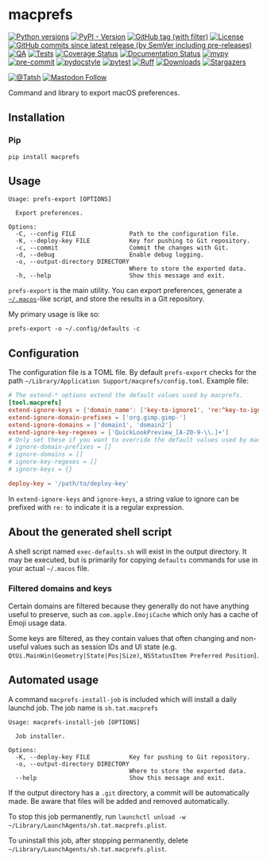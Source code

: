 # macprefs

[![Python versions](https://img.shields.io/pypi/pyversions/macprefs.svg?color=blue&logo=python&logoColor=white)](https://www.python.org/)
[![PyPI - Version](https://img.shields.io/pypi/v/macprefs)](https://pypi.org/project/macprefs/)
[![GitHub tag (with filter)](https://img.shields.io/github/v/tag/Tatsh/macprefs)](https://github.com/Tatsh/macprefs/tags)
[![License](https://img.shields.io/github/license/Tatsh/macprefs)](https://github.com/Tatsh/macprefs/blob/master/LICENSE.txt)
[![GitHub commits since latest release (by SemVer including pre-releases)](https://img.shields.io/github/commits-since/Tatsh/macprefs/v0.3.4/master)](https://github.com/Tatsh/macprefs/compare/v0.3.4...master)
[![QA](https://github.com/Tatsh/macprefs/actions/workflows/qa.yml/badge.svg)](https://github.com/Tatsh/macprefs/actions/workflows/qa.yml)
[![Tests](https://github.com/Tatsh/macprefs/actions/workflows/tests.yml/badge.svg)](https://github.com/Tatsh/macprefs/actions/workflows/tests.yml)
[![Coverage Status](https://coveralls.io/repos/github/Tatsh/macprefs/badge.svg?branch=master)](https://coveralls.io/github/Tatsh/macprefs?branch=master)
[![Documentation Status](https://readthedocs.org/projects/macprefs/badge/?version=latest)](https://macprefs.readthedocs.org/?badge=latest)
[![mypy](https://www.mypy-lang.org/static/mypy_badge.svg)](http://mypy-lang.org/)
[![pre-commit](https://img.shields.io/badge/pre--commit-enabled-brightgreen?logo=pre-commit&logoColor=white)](https://github.com/pre-commit/pre-commit)
[![pydocstyle](https://img.shields.io/badge/pydocstyle-enabled-AD4CD3)](http://www.pydocstyle.org/en/stable/)
[![pytest](https://img.shields.io/badge/pytest-zz?logo=Pytest&labelColor=black&color=black)](https://docs.pytest.org/en/stable/)
[![Ruff](https://img.shields.io/endpoint?url=https://raw.githubusercontent.com/astral-sh/ruff/main/assets/badge/v2.json)](https://github.com/astral-sh/ruff)
[![Downloads](https://static.pepy.tech/badge/macprefs/month)](https://pepy.tech/project/macprefs)
[![Stargazers](https://img.shields.io/github/stars/Tatsh/macprefs?logo=github&style=flat)](https://github.com/Tatsh/macprefs/stargazers)

[![@Tatsh](https://img.shields.io/badge/dynamic/json?url=https%3A%2F%2Fpublic.api.bsky.app%2Fxrpc%2Fapp.bsky.actor.getProfile%2F%3Factor%3Ddid%3Aplc%3Auq42idtvuccnmtl57nsucz72%26query%3D%24.followersCount%26style%3Dsocial%26logo%3Dbluesky%26label%3DFollow%2520%40Tatsh&query=%24.followersCount&style=social&logo=bluesky&label=Follow%20%40Tatsh)](https://bsky.app/profile/Tatsh.bsky.social)
[![Mastodon Follow](https://img.shields.io/mastodon/follow/109370961877277568?domain=hostux.social&style=social)](https://hostux.social/@Tatsh)

Command and library to export macOS preferences.

## Installation

### Pip

```shell
pip install macprefs
```

## Usage

```plain
Usage: prefs-export [OPTIONS]

  Export preferences.

Options:
  -C, --config FILE               Path to the configuration file.
  -K, --deploy-key FILE           Key for pushing to Git repository.
  -c, --commit                    Commit the changes with Git.
  -d, --debug                     Enable debug logging.
  -o, --output-directory DIRECTORY
                                  Where to store the exported data.
  -h, --help                      Show this message and exit.
```

`prefs-export` is the main utility. You can export preferences, generate a
[`~/.macos`](https://github.com/mathiasbynens/dotfiles/blob/main/.macos)-like script, and store the
results in a Git repository.

My primary usage is like so:

```shell
prefs-export -o ~/.config/defaults -c
```

## Configuration

The configuration file is a TOML file. By default `prefs-export` checks for the path
`~/Library/Application Support/macprefs/config.toml`. Example file:

```toml
# The extend-* options extend the default values used by macprefs.
[tool.macprefs]
extend-ignore-keys = {'domain_name': ['key-to-ignore1', 're:^key-to-ignore']}
extend-ignore-domain-prefixes = ['org.gimp.gimp-']
extend-ignore-domains = ['domain1', 'domain2']
extend-ignore-key-regexes = ['QuickLookPreview_[A-Z0-9-\\.]+']
# Only set these if you want to override the default values used by macprefs.
# ignore-domain-prefixes = []
# ignore-domains = []
# ignore-key-regexes = []
# ignore-keys = {}

deploy-key = '/path/to/deploy-key'
```

In `extend-ignore-keys` and `ignore-keys`, a string value to ignore can be prefixed with `re:` to
indicate it is a regular expression.

## About the generated shell script

A shell script named `exec-defaults.sh` will exist in the output directory. It may be executed, but
is primarily for copying `defaults` commands for use in your actual `~/.macos` file.

### Filtered domains and keys

Certain domains are filtered because they generally do not have anything useful to preserve, such
as `com.apple.EmojiCache` which only has a cache of Emoji usage data.

Some keys are filtered, as they contain values that often changing and non-useful values such as
session IDs and UI state (e.g. `QtUi.MainWin(Geometry|State|Pos|Size)`,
`NSStatusItem Preferred Position`).

## Automated usage

A command `macprefs-install-job` is included which will install a daily launchd job. The job name is
`sh.tat.macprefs`

```plain
Usage: macprefs-install-job [OPTIONS]

  Job installer.

Options:
  -K, --deploy-key FILE           Key for pushing to Git repository.
  -o, --output-directory DIRECTORY
                                  Where to store the exported data.
  --help                          Show this message and exit.
```

If the output directory has a `.git` directory, a commit will be automatically made. Be aware that
files will be added and removed automatically.

To stop this job permanently, run `launchctl unload -w ~/Library/LaunchAgents/sh.tat.macprefs.plist`.

To uninstall this job, after stopping permanently, delete `~/Library/LaunchAgents/sh.tat.macprefs.plist`.
